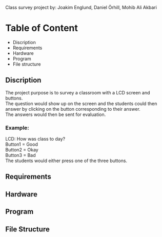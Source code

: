 Class survey project
by: Joakim Englund, Daniel Örhill, Mohib Ali Akbari

# Table of Content
- Discription
- Requirements
- Hardware
- Program
- File structure

## Discription
The project purpose is to survey a classroom with a LCD screen and buttons. <br />
The question would show up on the screen and the students could then answer by clicking on the button corresponding to their answer. <br />
The answers would then be sent for evaluation. <br />

 ### Example:
LCD: How was class to day? <br />
Button1 = Good <br />Button2 = Okay <br />Button3 = Bad<br />
The students would either press one of the three buttons.

## Requirements

## Hardware

## Program

## File Structure

